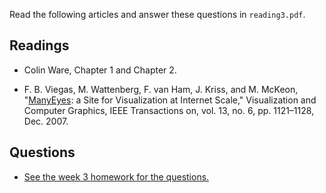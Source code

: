 Read the following articles and answer these questions in `reading3.pdf`.

## Readings

* Colin Ware, Chapter 1 and Chapter 2.

* F. B. Viegas, M. Wattenberg, F. van Ham, J. Kriss, and M. McKeon,
  "[ManyEyes][1]: a Site for Visualization at Internet Scale," Visualization
  and Computer Graphics, IEEE Transactions on, vol. 13, no. 6, pp. 1121–1128,
  Dec. 2007.


## Questions

* [See the week 3 homework for the questions.][2]

[1]: cdn://excerpts/w3/Viegas_ManyEyes.pdf
[2]: /homework/week-3-crawling


